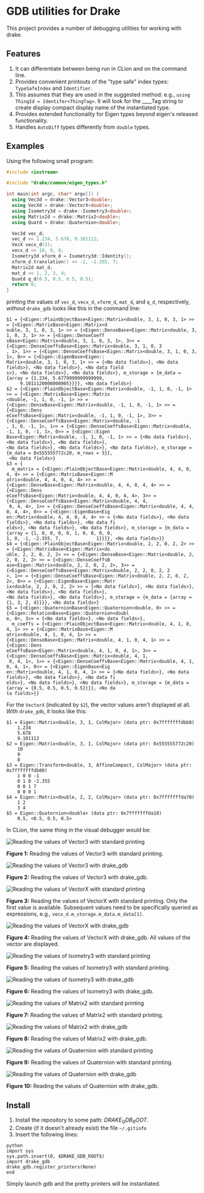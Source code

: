 # GDB utilities for Drake

This project provides a number of debugging utilities for working with drake.

## Features

1. It can differentiate between being run in CLion and on the command line.
2. Provides convenient printouts of the "type safe" index types: `TypeSafeIndex` and `Identifier`.
  1. This assumes that they are used in the suggested method: e.g.,
  `using ThingId = Identifer<ThingTag>`. It will look for the ____Tag string to create display
   compact display name of the instantiated type.
3. Provides extended functionality for Eigen types beyond eigen's released functionality.
4. Handles `AutoDiff` types differently from `double` types.

## Examples

Using the following small program:

```C++
#include <iostream>

#include "drake/common/eigen_types.h"

int main(int argc, char* argv[]) {
  using Vec3d = drake::Vector3<double>;
  using VecXd = drake::VectorX<double>;
  using Isometry3d = drake::Isometry3<double>;
  using Matrix2d = drake::Matrix2<double>;
  using Quatd = drake::Quaternion<double>;

  Vec3d vec_d;
  vec_d << 1.234, 5.678, 9.101112;
  VecX vecx_d(3);
  vecx_d << 10, 9, 8;
  Isometry3d xform_d = Isometry3d::Identity();
  xform_d.translation() << -1, -2.355, 7;
  Matrix2d mat_d;
  mat_d << 1, 2, 3, 4;
  Quatd q_d(0.5, 0.5, 0.5, 0.5);
  return 0;
}
```

printing the values of `vec_d`, `vecx_d`, `xform_d`, `mat_d`, and `q_d`, respectively, *without*
`drake_gdb` looks like this in the command line:

```
$1 = {<Eigen::PlainObjectBase<Eigen::Matrix<double, 3, 1, 0, 3, 1> >> = {<Eigen::MatrixBase<Eigen::Matrix<d
ouble, 3, 1, 0, 3, 1> >> = {<Eigen::DenseBase<Eigen::Matrix<double, 3, 1, 0, 3, 1> >> = {<Eigen::DenseCoeff
sBase<Eigen::Matrix<double, 3, 1, 0, 3, 1>, 3>> = {<Eigen::DenseCoeffsBase<Eigen::Matrix<double, 3, 1, 0, 3
, 1>, 1>> = {<Eigen::DenseCoeffsBase<Eigen::Matrix<double, 3, 1, 0, 3, 1>, 0>> = {<Eigen::EigenBase<Eigen::
Matrix<double, 3, 1, 0, 3, 1> >> = {<No data fields>}, <No data fields>}, <No data fields>}, <No data field
s>}, <No data fields>}, <No data fields>}, m_storage = {m_data = {array = {1.234, 5.6779999999999999,      
     9.1011120000000005}}}}, <No data fields>}
$2 = {<Eigen::PlainObjectBase<Eigen::Matrix<double, -1, 1, 0, -1, 1> >> = {<Eigen::MatrixBase<Eigen::Matrix
<double, -1, 1, 0, -1, 1> >> = {<Eigen::DenseBase<Eigen::Matrix<double, -1, 1, 0, -1, 1> >> = {<Eigen::Dens
eCoeffsBase<Eigen::Matrix<double, -1, 1, 0, -1, 1>, 3>> = {<Eigen::DenseCoeffsBase<Eigen::Matrix<double, -1
, 1, 0, -1, 1>, 1>> = {<Eigen::DenseCoeffsBase<Eigen::Matrix<double, -1, 1, 0, -1, 1>, 0>> = {<Eigen::Eigen
Base<Eigen::Matrix<double, -1, 1, 0, -1, 1> >> = {<No data fields>}, <No data fields>}, <No data fields>}, 
<No data fields>}, <No data fields>}, <No data fields>}, m_storage = {m_data = 0x555555772c20, m_rows = 3}},
 <No data fields>}
$3 = {
  m_matrix = {<Eigen::PlainObjectBase<Eigen::Matrix<double, 4, 4, 0, 4, 4> >> = {<Eigen::MatrixBase<Eigen::M
atrix<double, 4, 4, 0, 4, 4> >> = {<Eigen::DenseBase<Eigen::Matrix<double, 4, 4, 0, 4, 4> >> = {<Eigen::Dens
eCoeffsBase<Eigen::Matrix<double, 4, 4, 0, 4, 4>, 3>> = {<Eigen::DenseCoeffsBase<Eigen::Matrix<double, 4, 4,
 0, 4, 4>, 1>> = {<Eigen::DenseCoeffsBase<Eigen::Matrix<double, 4, 4, 0, 4, 4>, 0>> = {<Eigen::EigenBase<Eig
en::Matrix<double, 4, 4, 0, 4, 4> >> = {<No data fields>}, <No data fields>}, <No data fields>}, <No data fi
elds>}, <No data fields>}, <No data fields>}, m_storage = {m_data = {array = {1, 0, 0, 0, 0, 1, 0, 0, 0, 0, 
1, 0, -1, -2.355, 7,             1}}}}, <No data fields>}}
$4 = {<Eigen::PlainObjectBase<Eigen::Matrix<double, 2, 2, 0, 2, 2> >> = {<Eigen::MatrixBase<Eigen::Matrix<do
uble, 2, 2, 0, 2, 2> >> = {<Eigen::DenseBase<Eigen::Matrix<double, 2, 2, 0, 2, 2> >> = {<Eigen::DenseCoeffsB
ase<Eigen::Matrix<double, 2, 2, 0, 2, 2>, 3>> = {<Eigen::DenseCoeffsBase<Eigen::Matrix<double, 2, 2, 0, 2, 2
>, 1>> = {<Eigen::DenseCoeffsBase<Eigen::Matrix<double, 2, 2, 0, 2, 2>, 0>> = {<Eigen::EigenBase<Eigen::Matr
ix<double, 2, 2, 0, 2, 2> >> = {<No data fields>}, <No data fields>}, <No data fields>}, <No data fields>}, 
<No data fields>}, <No data fields>}, m_storage = {m_data = {array = {1, 3, 2, 4}}}}, <No data fields>}
$5 = {<Eigen::QuaternionBase<Eigen::Quaternion<double, 0> >> = {<Eigen::RotationBase<Eigen::Quaternion<doubl
e, 0>, 3>> = {<No data fields>}, <No data fields>}, 
  m_coeffs = {<Eigen::PlainObjectBase<Eigen::Matrix<double, 4, 1, 0, 4, 1> >> = {<Eigen::MatrixBase<Eigen::M
atrix<double, 4, 1, 0, 4, 1> >> = {<Eigen::DenseBase<Eigen::Matrix<double, 4, 1, 0, 4, 1> >> = {<Eigen::Dens
eCoeffsBase<Eigen::Matrix<double, 4, 1, 0, 4, 1>, 3>> = {<Eigen::DenseCoeffsBase<Eigen::Matrix<double, 4, 1,
 0, 4, 1>, 1>> = {<Eigen::DenseCoeffsBase<Eigen::Matrix<double, 4, 1, 0, 4, 1>, 0>> = {<Eigen::EigenBase<Eig
en::Matrix<double, 4, 1, 0, 4, 1> >> = {<No data fields>}, <No data fields>}, <No data fields>}, <No data fi
elds>}, <No data fields>}, <No data fields>}, m_storage = {m_data = {array = {0.5, 0.5, 0.5, 0.5}}}}, <No da
ta fields>}}
```

For the `VectorX` (indicated by `$2`), the vector values aren't displayed at all. *With* `drake_gdb`, it looks like this:

```
$1 = Eigen::Matrix<double, 3, 1, ColMajor> (data ptr: 0x7fffffffdbb8)
	1.234    
	5.678    
	9.101112 
$2 = Eigen::Matrix<double, 3, 1, ColMajor> (data ptr: 0x555555772c20)
	10 
	9  
	8  
$3 = Eigen::Transform<double, 3, AffineCompact, ColMajor> (data ptr: 0x7fffffffdb00)
	1 0 0 -1     
	0 1 0 -2.355 
	0 0 1 7      
	0 0 0 1      
$4 = Eigen::Matrix<double, 2, 2, ColMajor> (data ptr: 0x7fffffffda70)
	1 2 
	3 4 
$5 = Eigen::Quaternion<double> (data ptr: 0x7fffffffda10)
	0.5, <0.5, 0.5, 0.5>
```

In CLion, the same thing in the visual debugger would be:

![Reading the values of Vector3<double> with standard printing](images/clion_vec3_ots.png)

**Figure 1:** Reading the values of Vector3<double> with standard printing.

![Reading the values of Vector3<double> with drake_gdb](images/clion_vec3_gdb.png)

**Figure 2:** Reading the values of Vector3<double> with drake_gdb.

![Reading the values of VectorX<double> with standard printing](images/clion_vecx_ots.png)

**Figure 3:** Reading the values of VectorX<double> with standard printing. Only the first value is available. 
Subsequent values need to be specifically queried as expressions, e.g., `vecx_d.m_storage.m_data.m_data[1]`.   

![Reading the values of VectorX<double> with drake_gdb](images/clion_vecx_gdb.png)

**Figure 4:** Reading the values of VectorX<double> with drake_gdb. All values of the vector are displayed.

![Reading the values of Isometry3<double> with standard printing](images/clion_iso3_ots.png)

**Figure 5:** Reading the values of Isometry3<double> with standard printing.

![Reading the values of Isometry3<double> with drake_gdb](images/clion_iso3_gdb.png)

**Figure 6:** Reading the values of Isometry3<double> with drake_gdb.

![Reading the values of Matrix2<double> with standard printing](images/clion_mat2d_ots.png)

**Figure 7:** Reading the values of Matrix2<double> with standard printing.

![Reading the values of Matrix2<double> with drake_gdb](images/clion_mat2d_gdb.png)

**Figure 8:** Reading the values of Matrix2<double> with drake_gdb.

![Reading the values of Quaternion<double> with standard printing](images/clion_quat_ots.png)

**Figure 9:** Reading the values of Quaternion<double> with standard printing.

![Reading the values of Quaternion<double> with drake_gdb](images/clion_quat_gdb.png)

**Figure 10:** Reading the values of Quaternion<double> with drake_gdb.



## Install

1. Install the repository to some path: $DRAKE_GDB_ROOT$.
2. Create (if it doesn't already exist) the file `~/.gitinfo`
3. Insert the following lines:
```
python
import sys
sys.path.insert(0, $DRAKE_GDB_ROOT$)
import drake_gdb 
drake_gdb.register_printers(None)
end
```

Simply launch gdb and the pretty printers will be instantiated.

